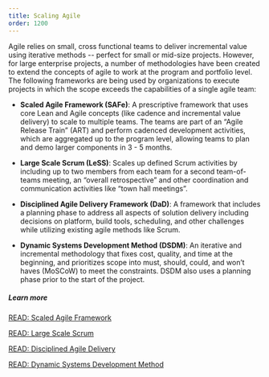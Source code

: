 ```yaml
---
title: Scaling Agile
order: 1200
---
```


Agile relies on small, cross functional teams to deliver incremental value using iterative methods -- perfect for small or mid-size projects. However, for large enterprise projects, a number of methodologies have been created to extend the concepts of agile to work at the program and portfolio level. The following frameworks are being used by organizations to execute projects in which the  scope exceeds the capabilities of a single agile team:

+ **Scaled Agile Framework (SAFe)**: A prescriptive framework that uses core Lean and Agile concepts (like cadence and incremental value delivery) to scale to multiple teams. The teams are part of an “Agile Release Train” (ART) and perform cadenced development activities, which are aggregated up to the program level, allowing teams to plan and demo larger components in 3 - 5 months. 

+ **Large Scale Scrum (LeSS)**: Scales up defined Scrum activities by including up to two members from each team for a second team-of-teams meeting, an “overall retrospective” and other coordination and communication activities like “town hall meetings”. 

+ **Disciplined Agile Delivery Framework (DaD)**: A framework that includes a planning phase to address all aspects of solution delivery including decisions on platform, build tools, scheduling, and other challenges while utilizing existing agile methods like Scrum.    

+ **Dynamic Systems Development Method (DSDM)**: An iterative and incremental methodology that fixes cost, quality, and time at the beginning, and prioritizes scope into must, should, could, and won’t haves (MoSCoW) to meet the constraints. DSDM also uses a planning phase prior to the start of the project.      

##### Learn more 

[READ: Scaled Agile Framework](http://www.scaledagileframework.com/)  

[READ: Large Scale Scrum](https://less.works/less/framework/index.html)  

[READ: Disciplined Agile Delivery](http://www.disciplinedagiledelivery.com/)  

[READ: Dynamic Systems Development Method](https://www.agilebusiness.org/what-is-dsdm)  
